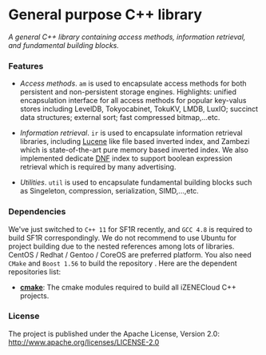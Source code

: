 General purpose C++ library
=============================================
*A general C++ library containing access methods, information retrieval, and fundamental building blocks.*

### Features
* _Access methods_. `am` is used to encapsulate access methods for both persistent and non-persistent storage engines. Highlights: unified encapsulation interface for all access methods for popular key-valus stores including LevelDB, Tokyocabinet, TokuKV, LMDB, LuxIO; succinct data structures; external sort; fast compressed bitmap,...etc.

* _Information retrieval_. `ir` is used to encapsulate information retrieval libraries, including [Lucene](lucene.apache.org) like file based inverted index, and Zambezi which is state-of-the-art pure memory based inverted index. We also implemented dedicate [DNF](http://en.wikipedia.org/wiki/Disjunctive_normal_form) index to support boolean expression retrieval which is required by many advertising. 

* _Utilities_. `util` is used to encapsulate fundamental building blocks such as Singeleton, compression, serialization, SIMD,...,etc.


### Dependencies
We've just switched to `C++ 11` for SF1R recently, and `GCC 4.8` is required to build SF1R correspondingly. We do not recommend to use Ubuntu for project building due to the nested references among lots of libraries. CentOS / Redhat / Gentoo / CoreOS are preferred platform. You also need `CMake` and `Boost 1.56` to build the repository . Here are the dependent repositories list:

* __[cmake](https://github.com/izenecloud/cmake)__: The cmake modules required to build all iZENECloud C++ projects.


### License
The project is published under the Apache License, Version 2.0:
http://www.apache.org/licenses/LICENSE-2.0
